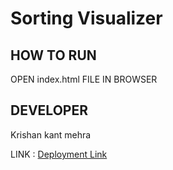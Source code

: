 # Sorting Visualizer

## HOW TO RUN
OPEN index.html FILE IN BROWSER

## DEVELOPER
Krishan kant mehra

LINK : [Deployment Link](http://krishankant.me/Sorting-Visualizer/)
